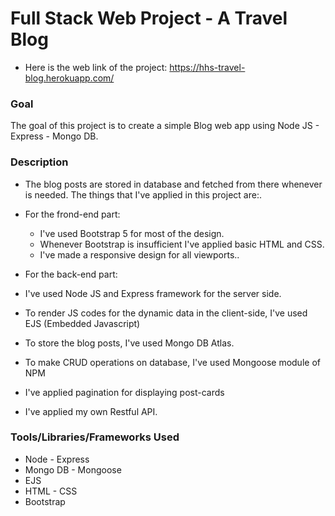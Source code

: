 # Full Stack Web Project - A Travel Blog

* Here is the web link of the project: https://hhs-travel-blog.herokuapp.com/

### Goal
The goal of this project is to create a simple Blog web app using Node JS - Express - Mongo DB.

### Description
* The blog posts are stored in database and fetched from there whenever is needed. The things that I've applied in this project are:. 

* For the frond-end part:
  * I've used Bootstrap 5 for most of the design.
  * Whenever Bootstrap is insufficient I've applied basic HTML and CSS.
  * I've made a responsive design for all viewports..

* For the back-end part:
 * I've used Node JS and Express framework for the server side.
 * To render JS codes for the dynamic data in the client-side, I've used EJS (Embedded Javascript)
 * To store the blog posts, I've used Mongo DB Atlas.
 * To make CRUD operations on database, I've used Mongoose module of NPM
 * I've applied pagination for displaying post-cards
 * I've applied my own Restful API.

### Tools/Libraries/Frameworks Used
* Node - Express
* Mongo DB - Mongoose
* EJS
* HTML - CSS
* Bootstrap
